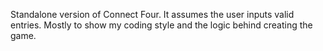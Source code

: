 Standalone version of Connect Four.
It assumes the user inputs valid entries.
Mostly to show my coding style and the logic behind creating the game.
